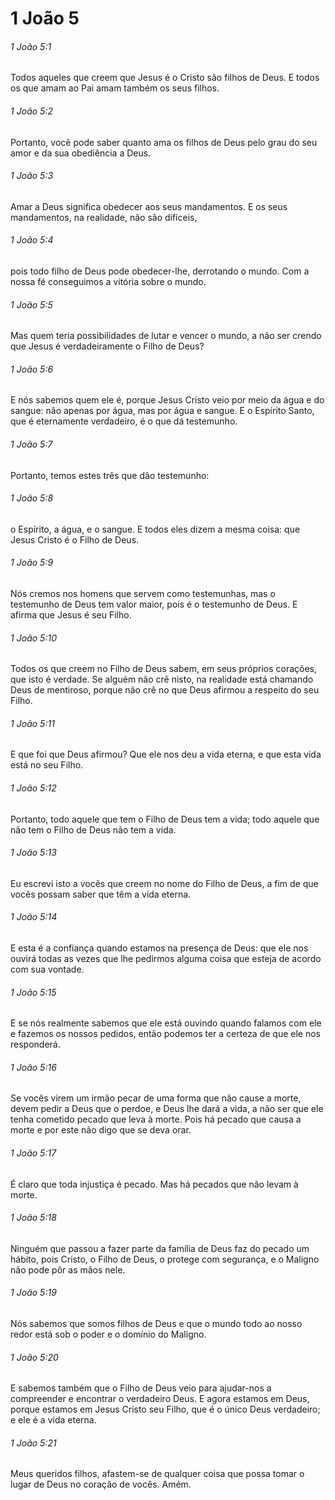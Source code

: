 # 1 João 5

###### 1 João 5:1

Todos aqueles que creem que Jesus é o Cristo são filhos de Deus. E todos os que amam ao Pai amam também os seus filhos.

###### 1 João 5:2

Portanto, você pode saber quanto ama os filhos de Deus pelo grau do seu amor e da sua obediência a Deus.

###### 1 João 5:3

Amar a Deus significa obedecer aos seus mandamentos. E os seus mandamentos, na realidade, não são difíceis,

###### 1 João 5:4

pois todo filho de Deus pode obedecer-lhe, derrotando o mundo. Com a nossa fé conseguimos a vitória sobre o mundo.

###### 1 João 5:5

Mas quem teria possibilidades de lutar e vencer o mundo, a não ser crendo que Jesus é verdadeiramente o Filho de Deus?

###### 1 João 5:6

E nós sabemos quem ele é, porque Jesus Cristo veio por meio da água e do sangue: não apenas por água, mas por água e sangue. E o Espírito Santo, que é eternamente verdadeiro, é o que dá testemunho.

###### 1 João 5:7

Portanto, temos estes três que dão testemunho:

###### 1 João 5:8

o Espírito, a água, e o sangue. E todos eles dizem a mesma coisa: que Jesus Cristo é o Filho de Deus.

###### 1 João 5:9

Nós cremos nos homens que servem como testemunhas, mas o testemunho de Deus tem valor maior, pois é o testemunho de Deus. E afirma que Jesus é seu Filho.

###### 1 João 5:10

Todos os que creem no Filho de Deus sabem, em seus próprios corações, que isto é verdade. Se alguém não crê nisto, na realidade está chamando Deus de mentiroso, porque não crê no que Deus afirmou a respeito do seu Filho.

###### 1 João 5:11

E que foi que Deus afirmou? Que ele nos deu a vida eterna, e que esta vida está no seu Filho.

###### 1 João 5:12

Portanto, todo aquele que tem o Filho de Deus tem a vida; todo aquele que não tem o Filho de Deus não tem a vida.

###### 1 João 5:13

Eu escrevi isto a vocês que creem no nome do Filho de Deus, a fim de que vocês possam saber que têm a vida eterna.

###### 1 João 5:14

E esta é a confiança quando estamos na presença de Deus: que ele nos ouvirá todas as vezes que lhe pedirmos alguma coisa que esteja de acordo com sua vontade.

###### 1 João 5:15

E se nós realmente sabemos que ele está ouvindo quando falamos com ele e fazemos os nossos pedidos, então podemos ter a certeza de que ele nos responderá.

###### 1 João 5:16

Se vocês virem um irmão pecar de uma forma que não cause a morte, devem pedir a Deus que o perdoe, e Deus lhe dará a vida, a não ser que ele tenha cometido pecado que leva à morte. Pois há pecado que causa a morte e por este não digo que se deva orar.

###### 1 João 5:17

É claro que toda injustiça é pecado. Mas há pecados que não levam à morte.

###### 1 João 5:18

Ninguém que passou a fazer parte da família de Deus faz do pecado um hábito, pois Cristo, o Filho de Deus, o protege com segurança, e o Maligno não pode pôr as mãos nele.

###### 1 João 5:19

Nós sabemos que somos filhos de Deus e que o mundo todo ao nosso redor está sob o poder e o domínio do Maligno.

###### 1 João 5:20

E sabemos também que o Filho de Deus veio para ajudar-nos a compreender e encontrar o verdadeiro Deus. E agora estamos em Deus, porque estamos em Jesus Cristo seu Filho, que é o único Deus verdadeiro; e ele é a vida eterna.

###### 1 João 5:21

Meus queridos filhos, afastem-se de qualquer coisa que possa tomar o lugar de Deus no coração de vocês. Amém.

